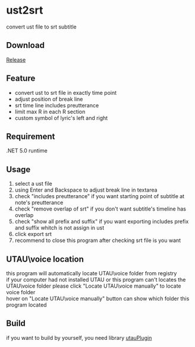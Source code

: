 # ust2srt
convert ust file to srt subtitle

## Download
[Release](https://github.com/namaeclog/ust2srt/releases)

## Feature
* convert ust to srt file in exactly time point
* adjust position of break line
* srt time line includes preutterance
* limit max R in each R section
* custom symbol of lyric's left and right

## Requirement
.NET 5.0 runtime

## Usage
1. select a ust file
2. using Enter and Backspace to adjust break line in textarea
3. check "includes preutterance" if you want starting point of subtitle at note's preutterance
6. check "remove overlap of srt" if you don't want subtitle's timeline has overlap
7. check "show all prefix and suffix" if you want exporting includes prefix and suffix whitch is not assign in ust
8. click export srt
9. recommend to close this program after checking srt file is you want

## UTAU\voice location
this program will automatically locate UTAU\voice folder from registry  
if your computer had not installed UTAU or this program can't locates the UTAU\voice folder please click "Locate UTAU\voice manually" to locate voice folder  
hover on "Locate UTAU\voice manually" button can show which folder this program located

## Build
if you want to build by yourself, you need library [utauPlugin](https://github.com/delta-kimigatame/utauPlugin)
